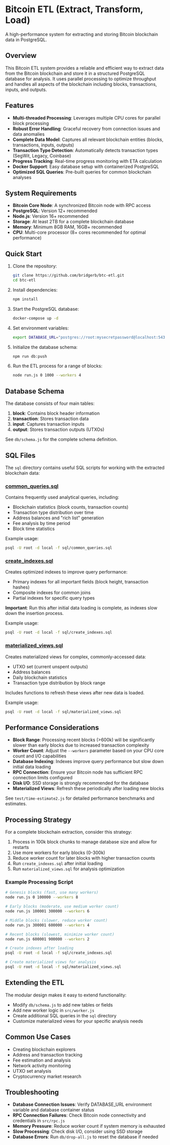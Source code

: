 # Bitcoin ETL (Extract, Transform, Load)

A high-performance system for extracting and storing Bitcoin blockchain data in
PostgreSQL.

## Overview

This Bitcoin ETL system provides a reliable and efficient way to extract data
from the Bitcoin blockchain and store it in a structured PostgreSQL database for
analysis. It uses parallel processing to optimize throughput and handles all
aspects of the blockchain including blocks, transactions, inputs, and outputs.

## Features

- **Multi-threaded Processing**: Leverages multiple CPU cores for parallel block
  processing
- **Robust Error Handling**: Graceful recovery from connection issues and data
  anomalies
- **Complete Data Model**: Captures all relevant blockchain entities (blocks,
  transactions, inputs, outputs)
- **Transaction Type Detection**: Automatically detects transaction types
  (SegWit, Legacy, Coinbase)
- **Progress Tracking**: Real-time progress monitoring with ETA calculation
- **Docker Support**: Easy database setup with containerized PostgreSQL
- **Optimized SQL Queries**: Pre-built queries for common blockchain analyses

## System Requirements

- **Bitcoin Core Node**: A synchronized Bitcoin node with RPC access
- **PostgreSQL**: Version 12+ recommended
- **Node.js**: Version 16+ recommended
- **Storage**: At least 2TB for a complete blockchain database
- **Memory**: Minimum 8GB RAM, 16GB+ recommended
- **CPU**: Multi-core processor (8+ cores recommended for optimal performance)

## Quick Start

1. Clone the repository:

   ```bash
   git clone https://github.com/bridgerb/btc-etl.git
   cd btc-etl
   ```

2. Install dependencies:

   ```bash
   npm install
   ```

3. Start the PostgreSQL database:

   ```bash
   docker-compose up -d
   ```

4. Set environment variables:

   ```bash
   export DATABASE_URL="postgres://root:mysecretpassword@localhost:5432/local"
   ```

5. Initialize the database schema:

   ```bash
   npm run db:push
   ```

6. Run the ETL process for a range of blocks:
   ```bash
   node run.js 0 1000 --workers 4
   ```

## Database Schema

The database consists of four main tables:

1. **block**: Contains block header information
2. **transaction**: Stores transaction data
3. **input**: Captures transaction inputs
4. **output**: Stores transaction outputs (UTXOs)

See `db/schema.js` for the complete schema definition.

## SQL Files

The `sql` directory contains useful SQL scripts for working with the extracted
blockchain data:

### [common_queries.sql](./sql/common_queries.sql)

Contains frequently used analytical queries, including:

- Blockchain statistics (block counts, transaction counts)
- Transaction type distribution over time
- Address balances and "rich list" generation
- Fee analysis by time period
- Block time statistics

Example usage:

```bash
psql -U root -d local -f sql/common_queries.sql
```

### [create_indexes.sql](./sql/create_indexes.sql)

Creates optimized indexes to improve query performance:

- Primary indexes for all important fields (block height, transaction hashes)
- Composite indexes for common joins
- Partial indexes for specific query types

**Important**: Run this after initial data loading is complete, as indexes slow
down the insertion process.

Example usage:

```bash
psql -U root -d local -f sql/create_indexes.sql
```

### [materialized_views.sql](./sql/materialized_views.sql)

Creates materialized views for complex, commonly-accessed data:

- UTXO set (current unspent outputs)
- Address balances
- Daily blockchain statistics
- Transaction type distribution by block range

Includes functions to refresh these views after new data is loaded.

Example usage:

```bash
psql -U root -d local -f sql/materialized_views.sql
```

## Performance Considerations

- **Block Range**: Processing recent blocks (>600k) will be significantly slower
  than early blocks due to increased transaction complexity
- **Worker Count**: Adjust the `--workers` parameter based on your CPU core
  count and I/O capabilities
- **Database Indexing**: Indexes improve query performance but slow down initial
  data loading
- **RPC Connection**: Ensure your Bitcoin node has sufficient RPC connection
  limits configured
- **Disk I/O**: SSD storage is strongly recommended for the database
- **Materialized Views**: Refresh these periodically after loading new blocks

See `test/time-estimate2.js` for detailed performance benchmarks and estimates.

## Processing Strategy

For a complete blockchain extraction, consider this strategy:

1. Process in 100k block chunks to manage database size and allow for restarts
2. Use more workers for early blocks (0-300k)
3. Reduce worker count for later blocks with higher transaction counts
4. Run `create_indexes.sql` after initial loading
5. Run `materialized_views.sql` for analysis optimization

### Example Processing Script

```bash
# Genesis blocks (fast, use many workers)
node run.js 0 100000 --workers 8

# Early blocks (moderate, use medium worker count)
node run.js 100001 300000 --workers 6

# Middle blocks (slower, reduce worker count)
node run.js 300001 600000 --workers 4

# Recent blocks (slowest, minimize worker count)
node run.js 600001 900000 --workers 2

# Create indexes after loading
psql -U root -d local -f sql/create_indexes.sql

# Create materialized views for analysis
psql -U root -d local -f sql/materialized_views.sql
```

## Extending the ETL

The modular design makes it easy to extend functionality:

- Modify `db/schema.js` to add new tables or fields
- Add new worker logic in `src/worker.js`
- Create additional SQL queries in the `sql` directory
- Customize materialized views for your specific analysis needs

## Common Use Cases

- Creating blockchain explorers
- Address and transaction tracking
- Fee estimation and analysis
- Network activity monitoring
- UTXO set analysis
- Cryptocurrency market research

## Troubleshooting

- **Database Connection Issues**: Verify DATABASE_URL environment variable and
  database container status
- **RPC Connection Failures**: Check Bitcoin node connectivity and credentials
  in `src/rpc.js`
- **Memory Pressure**: Reduce worker count if system memory is exhausted
- **Slow Processing**: Check disk I/O, consider using SSD storage
- **Database Errors**: Run `db/drop-all.js` to reset the database if needed
